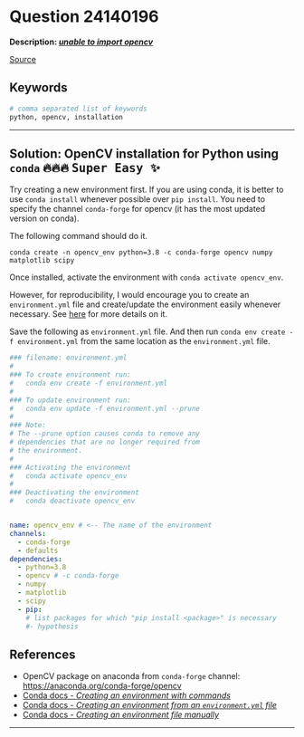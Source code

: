 # Question 24140196

**Description: [_unable to import opencv_][#Q]**

[Source][#Q]

[#Q]: https://stackoverflow.com/questions/65952352/unable-to-import-opencv/65952494#65952494

## Keywords

```bash
# comma separated list of keywords
python, opencv, installation
```

---

## Solution: OpenCV installation for Python using `conda` 🔥🔥🔥 <kbd>Super Easy ✨</kbd>

Try creating a new environment first. If you are using conda, it is better to use `conda install` whenever possible over `pip install`. You need to specify the channel `conda-forge` for opencv (it has the most updated version on conda). 

The following command should do it.
```
conda create -n opencv_env python=3.8 -c conda-forge opencv numpy matplotlib scipy
```

Once installed, activate the environment with `conda activate opencv_env`.

However, for reproducibility, I would encourage you to create an `environment.yml` file and create/update the environment easily whenever necessary. See [here][#conda-env-with-yml-file] for more details on it.

[#conda-env-with-yml-file]: https://docs.conda.io/projects/conda/en/latest/user-guide/tasks/manage-environments.html#creating-an-environment-from-an-environment-yml-file

Save the following as `environment.yml` file. And then run `conda env create -f environment.yml` from the same location as the `environment.yml` file.


```yaml
### filename: environment.yml
#
### To create environment run:
#   conda env create -f environment.yml
#
### To update environment run:
#   conda env update -f environment.yml --prune
#
### Note: 
# The --prune option causes conda to remove any 
# dependencies that are no longer required from 
# the environment.
#
### Activating the environment
#   conda activate opencv_env
#
### Deactivating the environment
#   conda deactivate opencv_env


name: opencv_env # <-- The name of the environment
channels:
  - conda-forge
  - defaults
dependencies:
  - python=3.8
  - opencv # -c conda-forge
  - numpy
  - matplotlib
  - scipy
  - pip:
    # list packages for which "pip install <package>" is necessary
    #- hypothesis
```

## References

- OpenCV package on anaconda from `conda-forge` channel: https://anaconda.org/conda-forge/opencv
- [Conda docs - _Creating an environment with commands_](https://docs.conda.io/projects/conda/en/latest/user-guide/tasks/manage-environments.html#creating-an-environment-with-commands)
- [Conda docs - _Creating an environment from an `environment.yml` file_](https://docs.conda.io/projects/conda/en/latest/user-guide/tasks/manage-environments.html#creating-an-environment-from-an-environment-yml-file)
- [Conda docs - _Creating an environment file manually_](https://docs.conda.io/projects/conda/en/latest/user-guide/tasks/manage-environments.html#creating-an-environment-file-manually)

---
